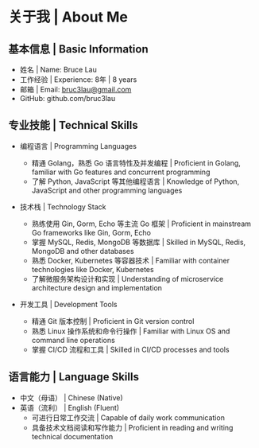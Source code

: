 # 关于我 | About Me

## 基本信息 | Basic Information
- 姓名 | Name: Bruce Lau
- 工作经验 | Experience: 8年 | 8 years
- 邮箱 | Email: bruc3lau@gmail.com
- GitHub: github.com/bruc3lau

## 专业技能 | Technical Skills
- 编程语言 | Programming Languages
  - 精通 Golang，熟悉 Go 语言特性及并发编程 | Proficient in Golang, familiar with Go features and concurrent programming
  - 了解 Python, JavaScript 等其他编程语言 | Knowledge of Python, JavaScript and other programming languages

- 技术栈 | Technology Stack
  - 熟练使用 Gin, Gorm, Echo 等主流 Go 框架 | Proficient in mainstream Go frameworks like Gin, Gorm, Echo
  - 掌握 MySQL, Redis, MongoDB 等数据库 | Skilled in MySQL, Redis, MongoDB and other databases
  - 熟悉 Docker, Kubernetes 等容器技术 | Familiar with container technologies like Docker, Kubernetes
  - 了解微服务架构设计和实现 | Understanding of microservice architecture design and implementation

- 开发工具 | Development Tools
  - 精通 Git 版本控制 | Proficient in Git version control
  - 熟悉 Linux 操作系统和命令行操作 | Familiar with Linux OS and command line operations
  - 掌握 CI/CD 流程和工具 | Skilled in CI/CD processes and tools

## 语言能力 | Language Skills
- 中文（母语） | Chinese (Native)
- 英语（流利） | English (Fluent)
  - 可进行日常工作交流 | Capable of daily work communication
  - 具备技术文档阅读和写作能力 | Proficient in reading and writing technical documentation
